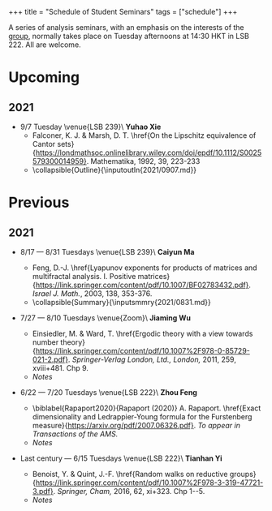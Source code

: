 +++
title = "Schedule of Student Seminars"
tags = ["schedule"]
+++

A series of analysis seminars, with an emphasis on the interests of the [group](/about/), normally takes place on Tuesday afternoons at 14:30 HKT in LSB 222. All are welcome.

# Upcoming
## 2021

- 9/7 Tuesday \venue{LSB 239}\\
  **Yuhao Xie**
  - Falconer, K. J. & Marsh, D. T. \href{On the Lipschitz equivalence of Cantor sets}{https://londmathsoc.onlinelibrary.wiley.com/doi/epdf/10.1112/S0025579300014959}. Mathematika, 1992, 39, 223-233
  - \collapsible{Outline}{\inputoutln{2021/0907.md}} 

# Previous
## 2021
- 8/17 — 8/31 Tuesdays \venue{LSB 239}\\
  **Caiyun Ma**
  - Feng, D.-J. \href{Lyapunov exponents for products of matrices and multifractal analysis. I. Positive matrices}{https://link.springer.com/content/pdf/10.1007/BF02783432.pdf}. *Israel J. Math.*, 2003, 138, 353-376.
  - \collapsible{Summary}{\inputsmmry{2021/0831.md}} 

- 7/27 — 8/10 Tuesdays \venue{Zoom}\\
  **Jiaming Wu**
  - Einsiedler, M. & Ward, T. \href{Ergodic theory with a view towards number theory}{https://link.springer.com/content/pdf/10.1007%2F978-0-85729-021-2.pdf}. *Springer-Verlag London, Ltd., London,* 2011, 259, xviii+481. Chp 9.
  - *Notes*

- 6/22 — 7/20 Tuesdays \venue{LSB 222}\\
  **Zhou Feng**
  - \biblabel{Rapaport2020}{Rapaport (2020)} A. Rapaport. \href{Exact dimensionality and Ledrappier-Young formula for the Furstenberg measure}{https://arxiv.org/pdf/2007.06326.pdf}. *To appear in Transactions of the AMS.*
  - *Notes*

- Last century  — 6/15 Tuesdays \venue{LSB 222}\\
  **Tianhan Yi**
  - Benoist, Y. & Quint, J.-F. \href{Random walks on reductive groups}{https://link.springer.com/content/pdf/10.1007%2F978-3-319-47721-3.pdf}. *Springer, Cham,* 2016, 62, xi+323. Chp 1--5.
  - *Notes*

